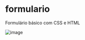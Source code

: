 # formulario
Formulário básico com CSS e HTML

![image](https://github.com/carolina-kowaluk/formulario/assets/110862002/c11ac5ad-9a6a-4f9b-9217-f3c3d4d239bd)
